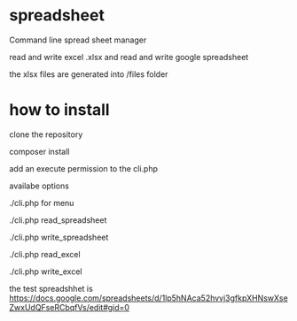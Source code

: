 # spreadsheet

Command line spread sheet manager

read and write excel .xlsx
and
read and write google spreadsheet 

the xlsx files are generated into /files folder

# how to install

clone the repository

composer install

add an execute permission to the cli.php


availabe options

./cli.php  for menu

./cli.php read_spreadsheet

./cli.php write_spreadsheet

./cli.php read_excel

./cli.php write_excel


the test spreadshhet is
https://docs.google.com/spreadsheets/d/1lp5hNAca52hvvj3gfkpXHNswXseZwxUdQFseRCbqfVs/edit#gid=0
